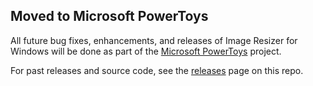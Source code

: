 ## Moved to Microsoft PowerToys

All future bug fixes, enhancements, and releases of Image Resizer for Windows will be done as part of the [Microsoft PowerToys](https://github.com/microsoft/PowerToys) project.

For past releases and source code, see the [releases](https://github.com/bricelam/ImageResizer/releases) page on this repo.
